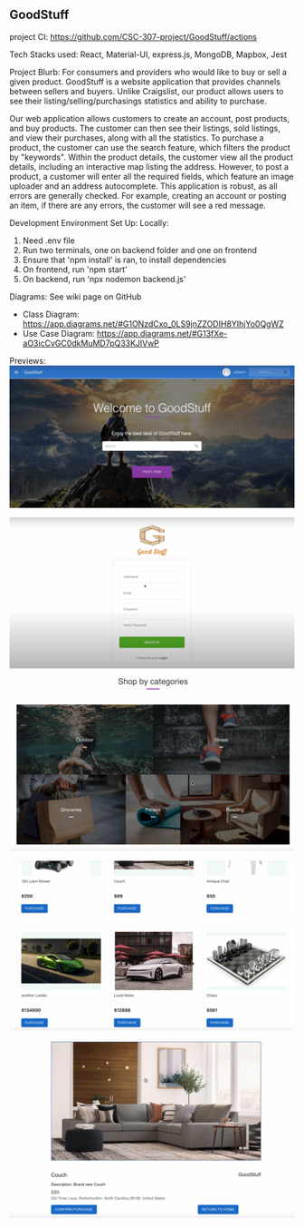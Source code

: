 ## GoodStuff

project CI: https://github.com/CSC-307-project/GoodStuff/actions

Tech Stacks used: React, Material-UI, express.js, MongoDB, Mapbox, Jest

Project Blurb: 
For consumers and providers who would like to buy or sell a given product. GoodStuff is a website application that provides channels between sellers and buyers. Unlike Craigslist, our product allows users to see their listing/selling/purchasings statistics and ability to purchase.

Our web application allows customers to create an account, post products, and buy products. The customer can then see their listings, sold listings, and view their purchases, along with all the statistics. To purchase a product, the customer can use the search feature, which filters the product by "keywords". Within the product details, the customer view all the product details, including an interactive map listing the address. However, to post a product, a customer will enter all the required fields, which feature an image uploader and an address autocomplete. This application is robust, as all errors are generally checked. For example, creating an account or posting an item, if there are any errors, the customer will see a red message.

Development Environment Set Up:
Locally: 
1. Need .env file
2. Run two terminals, one on backend folder and one on frontend
3. Ensure that 'npm install' is ran, to install dependencies
4. On frontend, run 'npm start'
5. On backend, run 'npx nodemon backend.js'

Diagrams: See wiki page on GitHub
- Class Diagram: https://app.diagrams.net/#G1ONzdCxo_0LS9jnZZODIH8YIhjYo0QgWZ
- Use Case Diagram: https://app.diagrams.net/#G13fXe-aO3icCvGC0dkMuMD7pQ33KJlVwP

Previews:
![](screenshots/mainpage.png)

![](screenshots/login.png)

![](screenshots/categories.png)

![](screenshots/searchingpage.png)

![](screenshots/product.png)

